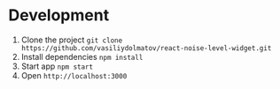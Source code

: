 # Development
1. Clone the project `git clone https://github.com/vasiliydolmatov/react-noise-level-widget.git`
2. Install dependencies `npm install`
3. Start app `npm start`
4. Open `http://localhost:3000`
